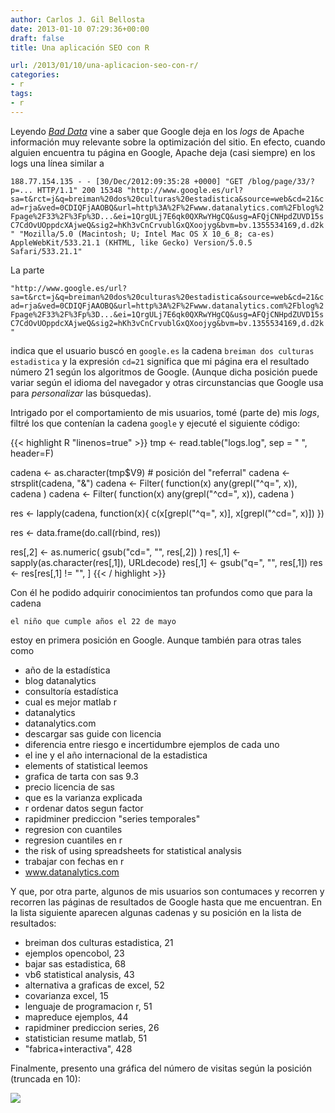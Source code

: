 ```yaml
---
author: Carlos J. Gil Bellosta
date: 2013-01-10 07:29:36+00:00
draft: false
title: Una aplicación SEO con R

url: /2013/01/10/una-aplicacion-seo-con-r/
categories:
- r
tags:
- r
---
```


Leyendo [_Bad Data_](http://shop.oreilly.com/product/0636920024422.do) vine a saber que Google deja en los _logs_ de Apache información muy relevante sobre la optimización del sitio. En efecto, cuando alguien encuentra tu página en Google, Apache deja (casi siempre) en los logs una línea similar a

`188.77.154.135 - - [30/Dec/2012:09:35:28 +0000] "GET /blog/page/33/?p=... HTTP/1.1" 200 15348 "http://www.google.es/url?sa=t&rct=j&q=breiman%20dos%20culturas%20estadistica&source=web&cd=21&cad=rja&ved=0CDIQFjAAOBQ&url=http%3A%2F%2Fwww.datanalytics.com%2Fblog%2Fpage%2F33%2F%3Fp%3D...&ei=1QrgULj7E6qk0QXRwYHgCQ&usg=AFQjCNHpdZUVD15sC7CdOvUOppdcXAjweQ&sig2=hKh3vCnCrvublGxQXoojyg&bvm=bv.1355534169,d.d2k" "Mozilla/5.0 (Macintosh; U; Intel Mac OS X 10_6_8; ca-es) AppleWebKit/533.21.1 (KHTML, like Gecko) Version/5.0.5 Safari/533.21.1"`

La parte

`"http://www.google.es/url?sa=t&rct=j&q=breiman%20dos%20culturas%20estadistica&source=web&cd=21&cad=rja&ved=0CDIQFjAAOBQ&url=http%3A%2F%2Fwww.datanalytics.com%2Fblog%2Fpage%2F33%2F%3Fp%3D...&ei=1QrgULj7E6qk0QXRwYHgCQ&usg=AFQjCNHpdZUVD15sC7CdOvUOppdcXAjweQ&sig2=hKh3vCnCrvublGxQXoojyg&bvm=bv.1355534169,d.d2k"`

indica que el usuario buscó en `google.es` la cadena `breiman dos culturas estadistica` y la expresión `cd=21` significa que mi página era el resultado número 21 según los algoritmos de Google. (Aunque dicha posición puede variar según el idioma del navegador y otras circunstancias que Google usa para _personalizar_ las búsquedas).

Intrigado por el comportamiento de mis usuarios, tomé (parte de) mis _logs_, filtré los que contenían la cadena `google` y ejecuté el siguiente código:

{{< highlight R "linenos=true" >}}
tmp <- read.table("logs.log", sep = " ", header=F)

cadena <- as.character(tmp$V9)   # posición del "referral"
cadena <- strsplit(cadena, "&")
cadena <- Filter( function(x) any(grepl("^q=",  x)), cadena )
cadena <- Filter( function(x) any(grepl("^cd=", x)), cadena )

res <- lapply(cadena, function(x){
		c(x[grepl("^q=", x)], x[grepl("^cd=", x)])
})

res <- data.frame(do.call(rbind, res))

res[,2] <- as.numeric( gsub("cd=", "", res[,2]) )
res[,1] <- sapply(as.character(res[,1]), URLdecode)
res[,1] <- gsub("q=", "", res[,1])
res <- res[res[,1] != "", ]
{{< / highlight >}}

Con él he podido adquirir conocimientos tan profundos como que para la cadena

`el niño que cumple años el 22 de mayo`

estoy en primera posición en Google. Aunque también para otras tales como

* año de la estadística
* blog datanalytics
* consultoría estadística
* cual es mejor matlab r
* datanalytics
* datanalytics.com
* descargar sas guide con licencia
* diferencia entre riesgo e incertidumbre ejemplos de cada uno
* el ine y el año internacional de la estadistica
* elements of statistical leemos
* grafica de tarta con sas 9.3
* precio licencia de sas
* que es la varianza explicada
* r ordenar datos segun factor
* rapidminer prediccion "series temporales"
* regresion con cuantiles
* regresion cuantiles en r
* the risk of using spreadsheets for statistical analysis
* trabajar con fechas en r
* www.datanalytics.com

Y que, por otra parte, algunos de mis usuarios son contumaces y recorren y recorren las páginas de resultados de Google hasta que me encuentran. En la lista siguiente aparecen algunas cadenas y su posición en la lista de resultados:

* breiman dos culturas estadistica, 21
* ejemplos opencobol, 23
* bajar sas estadistica, 68
* vb6 statistical analysis, 43
* alternativa a graficas de excel, 52
* covarianza excel, 15
* lenguaje de programacion r, 51
* mapreduce ejemplos, 44
* rapidminer prediccion series, 26
* statistician resume matlab, 51
* "fabrica+interactiva", 428

Finalmente, presento una gráfica del número de visitas según la posición (truncada en 10):

[![](/wp-uploads/2013/01/visitas_por_posicion1.png)
](/wp-uploads/2013/01/visitas_por_posicion1.png)

